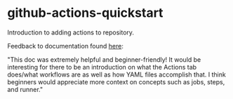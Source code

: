 # github-actions-quickstart
Introduction to adding actions to repository.

Feedback to documentation found [here](https://docs.github.com/en/actions/quickstart):

"This doc was extremely helpful and beginner-friendly! It would be interesting for there to be an introduction on what the Actions tab does/what workflows are as well as how YAML files accomplish that. I think beginners would appreciate more context on concepts such as jobs, steps, and runner."
